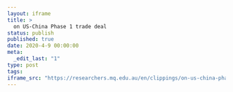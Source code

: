 ```yaml
---
layout: iframe
title: >
  on US-China Phase 1 trade deal
status: publish
published: true
date: 2020-4-9 00:00:00
meta:
  _edit_last: "1"
type: post
tags:
iframe_src: "https://researchers.mq.edu.au/en/clippings/on-us-china-phase-1-trade-deal"
---
```

        